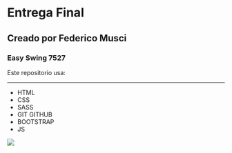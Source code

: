 #  Entrega Final

## Creado por Federico Musci

### Easy Swing 7527

Este repositorio usa:

------------

- HTML 
- CSS
- SASS
- GIT GITHUB
- BOOTSTRAP
- JS

[![](https://evrodom-vl.ru/wa-data/public/shop/products/46/04/446/images/2584/2584.970.jpg)](https://evrodom-vl.ru/wa-data/public/shop/products/46/04/446/images/2584/2584.970.jpg)





